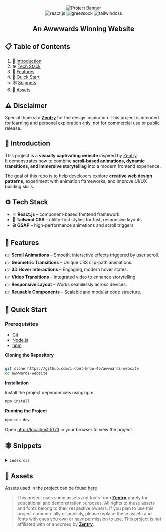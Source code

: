 <div align="center">
  <br />
    <img src="https://github.com/user-attachments/assets/ab600f24-f4d9-4cef-8f1e-3fd9194afb30" alt="Project Banner">
  <br />

  <div>
    <img src="https://img.shields.io/badge/-React_JS-black?style=for-the-badge&logoColor=white&logo=react&color=61DAFB" alt="react.js" />
    <img src="https://img.shields.io/badge/-GSAP-black?style=for-the-badge&logoColor=white&logo=greensock&color=88CE02" alt="greensock" />
    <img src="https://img.shields.io/badge/-Tailwind_CSS-black?style=for-the-badge&logoColor=white&logo=tailwindcss&color=06B6D4" alt="tailwindcss" />
  </div>
</div>

<h2 align="center">An Awwwards Winning Website</h2>

## 📋 Table of Contents

1. 🤖 [Introduction](#introduction)
2. ⚙️ [Tech Stack](#tech-stack)
3. 🔋 [Features](#features)
4. 🤸 [Quick Start](#quick-start)
5. 🕸️ [Snippets](#snippets)
6. 🔗 [Assets](#assets)

## ⚠️ Disclaimer

Special thanks to **[Zentry](https://zentry.com/)** for the design inspiration. This project is intended for learning
and personal exploration only, not for commercial use or public release.

## <a name = "introduction" >🤖 Introduction</a>

This project is a **visually captivating website** inspired by [Zentry](https://zentry.com/).  
It demonstrates how to combine **scroll-based animations, dynamic transitions, and immersive storytelling** into a
modern frontend experience.

The goal of this repo is to help developers explore **creative web design patterns**, experiment with animation
frameworks, and improve UI/UX building skills.

## <a name = "tech-stack">⚙️ Tech Stack<a/>

- ⚛️ **React.js** – component-based frontend framework
- 🎨 **Tailwind CSS** – utility-first styling for fast, responsive layouts
- 🎬 **GSAP** – high-performance animations and scroll triggers

## <a name = 'features'>🔋 Features</a>

👉 **Scroll Animations** – Smooth, interactive effects triggered by user scroll.  
👉 **Geometric Transitions** – Unique CSS clip-path animations.  
👉 **3D Hover Interactions** – Engaging, modern hover states.  
👉 **Video Transitions** – Integrated video to enhance storytelling.  
👉 **Responsive Layout** – Works seamlessly across devices.  
👉 **Reusable Components** – Scalable and modular code structure.

## <a name = 'quick-start'>🤸 Quick Start</a>

### Prerequisites

- [Git](https://git-scm.com/)
- [Node.js](https://nodejs.org/en)
- [npm](https://www.npmjs.com/)

**Cloning the Repository**

```bash

git clone https://github.com/i-dont-know-45/awwwards-website
cd awwwards-website

```

**Installation**

Install the project dependencies using npm:

```bash
npm install
```

**Running the Project**

```bash
npm run dev
```

Open [http://localhost:5173](http://localhost:5173) in your browser to view the project.

## <a name="snippets">🕸️ Snippets</a>

<details>
<summary><code>index.css</code></summary>

```css

@import "tailwindcss";
@layer base {
    body {
        font-family: "General sans", sans-serif;
        @apply w-dvw bg-[#dfdff0] overflow-x-hidden;
    }
}

@layer utilities {
    .border-hsla {
        @apply border border-white/20;
    }

    .bento-tilt_1 {
        @apply relative rounded-md overflow-hidden;
    }

    .bento-tilt_2 {
        @apply relative col-span-1 row-span-1 rounded-md overflow-hidden;
    }

    .bento-title {
        @apply font-zentry-regular text-4xl uppercase font-black md:text-6xl;
    }

    .swordman-clip-path {
        clip-path: polygon(16% 0, 89% 15%, 75% 100%, 0 97%);
    }

    .contact-clip-path-1 {
        clip-path: polygon(25% 0%, 74% 0, 69% 64%, 34% 73%);
    }

    .contact-clip-path-2 {
        clip-path: polygon(29% 15%, 85% 30%, 50% 100%, 10% 64%);
    }

    .story-img-container {
        @apply relative md:h-dvh h-[90vh] w-full;
        filter: url("#flt_tag");
    }

    .story-img-mask {
        @apply absolute size-full left-0 top-0  md:left-[20%] md:top-[-10%] md:size-4/5 overflow-hidden;
        clip-path: polygon(4% 0, 83% 21%, 100% 73%, 0% 100%);
    }

    .story-img-content {
        @apply absolute w-full md:h-dvh h-[50vh] opacity-100 left-10 top-16 md:left-0 md:top-10 lg:left-[-300px] lg:top-[-100px];
        transform: translate3d(0, 0, 0) rotateX(0) rotateY(0) rotateZ(0) scale(1);
    }

    .floating-nav {
        @apply bg-black rounded-lg border;
    }

    .absolute-center {
        @apply absolute top-1/2 left-1/2 -translate-x-1/2 -translate-y-1/2;
    }

    .mask-clip-path {
        clip-path: polygon(0 0, 100% 0, 100% 100%, 0 100%);
    }

    .special-font b {
        font-family: "zentry-regular";
        font-feature-settings: "ss01" on;
    }

    .hero-heading {
        @apply uppercase font-zentry-regular font-bold text-5xl sm:right-10 sm:text-7xl md:text-9xl lg:text-[12rem];
    }

    .flex-center {
        @apply flex items-center justify-center;
    }

    .about-subtext {
        @apply absolute bottom-[-100vh] left-1/2 w-full -translate-x-1/2 max-w-96 text-center font-circularweb-book text-lg md:max-w-[34rem];
    }

    .about-image {
        @apply absolute top-0 z-20 left-1/2 -translate-x-1/2 h-[60vh] origin-center overflow-hidden w-96 rounded-3xl md:w-[30vw];
    }

    .animated-title {
        @apply flex flex-col gap-1 text-white uppercase leading-[.8] text-7xl md:text-[6rem] sm:px-32;
    }

    .animated-word {
        @apply font-zentry-regular font-black opacity-0;
        transform: translate3d(10px, 51px, -60px) rotateY(60deg) rotateX(-40deg);
        transform-origin: 50% 50% -150px !important;
        will-change: opacity, transform;
    }

    .nav-hover-btn {
        @apply relative ms-10 text-xs uppercase font-general text-blue-50 cursor-pointer after:absolute after:w-full after:h-[2px] after:bg-neutral-800 dark:after:bg-white after:-bottom-0.5 after:left-0 after:origin-bottom-right after:scale-x-0 after:transition-transform after:duration-300 after:ease-[cubic-bezier(0.65_0.05_0.36_1)] hover:after:scale-x-100 hover:after:origin-bottom-left;
    }

    .indicator-line {
        @apply h-1 w-px bg-white rounded-full transition-all duration-200 ease-in-out;
    }

    .indicator-line.active {
        animation: indicator-line 0.5s ease infinite;
        animation-delay: calc(var(< div align = "center" > < br / > < img src = "https://github.com/user-attachments/assets/ab600f24-f4d9-4cef-8f1e-3fd9194afb30" alt = "Project Banner" > < br / > < div > < img src = "https://img.shields.io/badge/-React_JS-black?style=for-the-badge&logoColor=white&logo=react&color=61DAFB" alt = "react.js" / > < img src = "https://img.shields.io/badge/-GSAP-black?style=for-the-badge&logoColor=white&logo=greensock&color=88CE02" alt = "greensock" / > < img src = "https://img.shields.io/badge/-Tailwind_CSS-black?style=for-the-badge&logoColor=white&logo=tailwindcss&color=06B6D4" alt = "tailwindcss" / > < / div > < / div > < h2 align = "center" > An Awwwards Winning Website < / h2 > # # 📋 Table of Contents 1 . 🤖 [Introduction](#introduction) 2 . ⚙️ [ Tech Stack ](#tech-stack) 3 . 🔋 [Features](#features) 4 . 🤸 [ Quick Start ](#quick-start) 5 . 🕸️ [ Snippets ](#snippets) 6 . 🔗 [ Assets ](#assets) 7 . 🚀 [ License & Credits ](#license--credits) # # ⚠️ Disclaimer Special thanks to * * [ Zentry ](https: / / zentry . com /) * * for the design inspiration . This project is intended for learning an < div align = "center" > < br / > < img src = "https://github.com/user-attachments/assets/ab600f24-f4d9-4cef-8f1e-3fd9194afb30" alt = "Project Banner" > < br / > < div > < img src = "https://img.shields.io/badge/-React_JS-black?style=for-the-badge&logoColor=white&logo=react&color=61DAFB" alt = "react.js" / > < img src = "https://img.shields.io/badge/-GSAP-black?style=for-the-badge&logoColor=white&logo=greensock&color=88CE02" alt = "greensock" / > < img src = "https://img.shields.io/badge/-Tailwind_CSS-black?style=for-the-badge&logoColor=white&logo=tailwindcss&color=06B6D4" alt = "tailwindcss" / > < / div > < / div > < h2 align = "center" > An Awwwards Winning Website < / h2 > # # 📋 Table of Contents 1 . 🤖 [ Introduction ](#introduction) 2 . ⚙️ [ Tech Stack ](#tech-stack) 3 . 🔋 [ Features ](#features) 4 . 🤸 [ Quick Start ](#quick-start) 5 . 🕸️ [ Snippets ](#snippets) 6 . 🔗 [ Assets ](#assets) 7 . 🚀 [ License & Credits ](#license--credits) # # ⚠️ Disclaimer Special thanks to * * [ Zentry ](https: / / zentry . com /) * * for the design inspiration . This project is intended for learning and personal exploration only, not for commercial use or public release . # # 🤖 Introduction This project is a * * visually captivating website * * inspired by [ Zentry ](https: / / zentry . com /) . It demonstrates how to combine * * scroll-based animations, dynamic transitions, and immersive storytelling * * into a modern frontend experience . The goal of this repo is to help developers explore * * creative web design patterns * *, experiment with animation frameworks, and improve UI / UX building skills . # # ⚙️ Tech Stack - ⚛️ * * React . js * * – component-based frontend framework - 🎨 * * Tailwind CSS * * – utility-first styling for fast, responsive layouts - 🎬 * * GSAP * * – high-performance animations and scroll triggers # # 🔋 Features 👉 * * Scroll Animations * * – Smooth, interactive effects triggered by user scroll . 👉 * * Geometric Transitions * * – Unique CSS clip-path animations . 👉 * * 3 D Hover Interactions * * – Engaging, modern hover states . 👉 * * Video Transitions * * – Integrated video to enhance storytelling . 👉 * * Responsive Layout * * – Works seamlessly across devices . 👉 * * Reusable Components * * – Scalable and modular code structure . # # 🤸 Quick Start # # # Prerequisites - [ Git ](https: / / git-scm . com /) - [ Node . js ](https: / / nodejs . org / en) - [ npm ](https: / / www . npmjs . com /) * * Installation * * Install the project dependencies using npm: ` ` ` bash npm install--animation-order) * 0.1 s);
    }

    @keyframes indicator-line {
        0% {
            height: 4px;
            /* transform: translateY(-0px); */
        }
        50% {
            height: 16px;
            /* transform: translateY(-4px); */
        }
        100% {
            height: 4px;
            /* transform: translateY(-0px); */
        }
    }

    .three-body {
        --uib-size: 35px;
        --uib-speed: 0.8s;
        --uib-color: #5d3fd3;
        position: relative;
        display: inline-block;
        height: var(--uib-size);
        width: var(--uib-size);
        animation: spin78236 calc(var(--uib-speed) * 2.5) infinite linear;
    }

    .three-body__dot {
        @apply absolute w-[100%] h-[30%];
    }

    .three-body__dot:after {
        content: "";
        @apply absolute w-[100%] h-[0%] bg-[var(--uib-color)] pb-[100%] rounded-full;
    }

    .three-body__dot:nth-child(1) {
        bottom: 5%;
        left: 0;
        transform: rotate(60deg);
        transform-origin: 50% 85%;
    }

    .three-body__dot:nth-child(1)::after {
        bottom: 0;
        left: 0;
        animation: wobble1 var(--uib-speed) infinite ease-in-out;
        animation-delay: calc(var(--uib-speed) * -0.3);
    }

    .three-body__dot:nth-child(2) {
        bottom: 5%;
        right: 0;
        transform: rotate(-60deg);
        transform-origin: 50% 85%;
    }

    .three-body__dot:nth-child(2)::after {
        bottom: 0;
        left: 0;
        animation: wobble1 var(--uib-speed) infinite calc(var(--uib-speed) * -0.15) ease-in-out;
    }

    .three-body_dot:nth-child(3) {
        bottom: -5%;
        left: 0;
        transform: translateX(116.666%);
    }

    .three-body__dot:nth-child(3)::after {
        top: 0;
        left: 0;
        animation: wobble2 var(--uib-speed) infinite ease-in-out;
    }

    @keyframes spin78236 {
        0% {
            transform: rotate(0deg);
        }
        100% {
            transform: rotate(360deg);
        }
    }
    @keyframes wobble1 {
        0%,
        100% {
            transform: translateY(0%) scale(1);
            opacity: 1;
        }
        50% {
            transform: translateY(-66%) scale(0.65);
            opacity: 0.8;
        }
    }
    @keyframes wobble2 {
        0%,
        100% {
            transform: translateY(0%) scale(1);
            opacity: 1;
        }
        50% {
            transform: translateY(66%) scale(0.65);
            opacity: 0.8;
        }
    }
}

@font-face {
    font-family: circularweb-book;
    src: url("/fonts/circularweb-book.woff2") format("woff2");
}

@font-face {
    font-family: general;
    src: url("/fonts/general.woff2") format("woff2");
}

@font-face {
    font-family: robert-medium;
    src: url("/fonts/robert-medium.woff2") format("woff2");
}

@font-face {
    font-family: robert-regular;
    src: url("/fonts/robert-regular.woff2") format("woff2");
}

@font-face {
    font-family: zentry-regular;
    src: url("/fonts/zentry-regular.woff2") format("woff2");
}

@theme {
    --font-robert-medium: "robert-medium", monospace;
    --font-general: "general", sans-serif;
    --font-circularweb-book: "circularweb-book", sans-serif;
    --font-robert-regular: "robert-regular", sans-serif;
    --font-zentry-regular: "zentry-regular", sans-serif;

    --color-blue-50: #dfdff0;
    --color-blue-75: #dfdff2;
    --color-blue-100: #f0f2fa;
    --color-blue-200: #010101;
    --color-blue-300: #4fb7dd;

    --color-violet-300: #5724ff;

    --color-yellow-100: #8e983f;
    --color-yellow-300: #edff66;
}


```

</details>

## <a name="assets">🔗 Assets</a>

Assets used in the project can be
found [here](https://drive.google.com/file/d/12hCVnanOAUmM1vzz2dTWZ_uEFGG8xDcT/view?usp=sharing)

> This project uses some assets and fonts from **[Zentry](https://zentry.com/)** purely for educational and
> demonstration purposes. All rights to these assets and fonts belong to their respective owners. If you plan to use this
> project commercially or publicly, please replace these assets and fonts with ones you own or have permission to use.
> This project is not affiliated with or endorsed by **[Zentry](https://zentry.com/)**.

